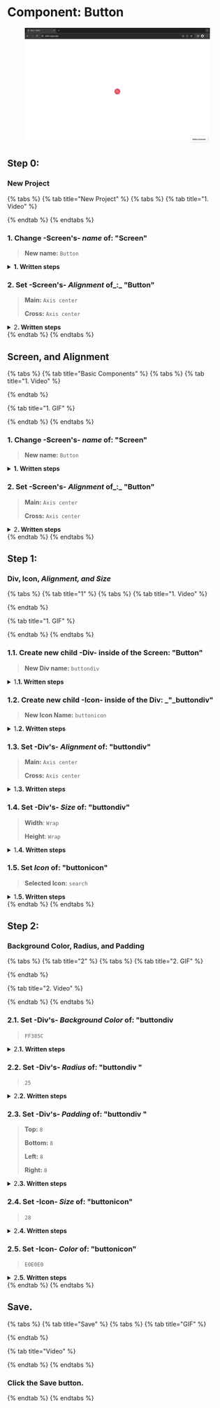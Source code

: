 # Component: Button

<figure><img src="../../.gitbook/assets/Airbnb_Button.png" alt=""><figcaption></figcaption></figure>

## Step 0:

### New Project

{% tabs %}
{% tab title="New Project" %}
{% tabs %}
{% tab title="1. Video" %}

{% endtab %}
{% endtabs %}



### **1.** Change -Screen's- _name_ of: "Screen"

> &#x20;**New name:** `Button`

<details>

<summary><strong>1. Written steps</strong></summary>

#### -Inside the Screen's _**Properties Panel**_-

#### **\[Click] the current name of the Screen and type the new one**:

* The name is located at the top of the panel, above of the _Style_ toggle.
* The new name should not contain any spaces or special characters.
* The name will be updated in the _Element Tree_ after you have \[clicked] away.

</details>

### 2. Set -Screen's- _Alignment_ of_:_ "Button"

> **Main:** `Axis center`
>
> **Cross:** `Axis center`

<details>

<summary>2<strong>. Written steps</strong></summary>

#### -Inside each of the Screens' _**Properties Panel**_-

#### **A. \[Click]** **the **_**Main** Axis center_ **button,** inside the Alignment section_:_

* In the Top-Down first row of buttons, choose the Left-to-right second one.
* The items are packed  to each other toward the center.

#### **B. \[Click]** **the **_**Cross** Axis center_ **button,** inside the Alignment section_:_

* In the Top-Down second row of buttons, choose the Left-to-right second one.
* The items are packed  to each other toward the center.

</details>
{% endtab %}
{% endtabs %}





## Screen, and Alignment

{% tabs %}
{% tab title="Basic Components" %}
{% tabs %}
{% tab title="1. Video" %}

{% endtab %}

{% tab title="1. GIF" %}

{% endtab %}
{% endtabs %}



### **1.** Change -Screen's- _name_ of: "Screen"

> &#x20;**New name:** `Button`

<details>

<summary><strong>1. Written steps</strong></summary>

#### -Inside the Screen's _**Properties Panel**_-

#### **\[Click] the current name of the Screen and type the new one**:

* The name is located at the top of the panel, above of the _Style_ toggle.
* The new name should not contain any spaces or special characters.
* The name will be updated in the _Element Tree_ after you have \[clicked] away.

</details>



### 2. Set -Screen's- _Alignment_ of_:_ "Button"

> **Main:** `Axis center`
>
> **Cross:** `Axis center`

<details>

<summary>2<strong>. Written steps</strong></summary>

#### -Inside each of the Screens' _**Properties Panel**_-

#### **A. \[Click]** **the **_**Main** Axis center_ **button,** inside the Alignment section_:_

* In the Top-Down first row of buttons, choose the Left-to-right second one.
* The items are packed  to each other toward the center.

#### **B. \[Click]** **the **_**Cross** Axis center_ **button,** inside the Alignment section_:_

* In the Top-Down second row of buttons, choose the Left-to-right second one.
* The items are packed  to each other toward the center.

</details>
{% endtab %}
{% endtabs %}



## Step 1:

### Div, Icon, _Alignment, and Size_

{% tabs %}
{% tab title="1" %}
{% tabs %}
{% tab title="1. Video" %}

{% endtab %}

{% tab title="1. GIF" %}

{% endtab %}
{% endtabs %}



### 1.1. Create new child -Div- inside of the Screen: "Button"

> **New Div name:** `buttondiv`

<details>

<summary>1<strong>.1. Written steps</strong></summary>

#### -Inside the _**Element Tree**_-

#### **A. \[Click]** **the **_**Div Icon**_**:**

* The button is located at the top of the panel, below the _Screens._
* The _Icon_ will turn blue, and your pointer will change.

#### **B. Drag your pointer and click "Home":**

* The new element will appear as a child of the _Screen_.
* The _Div_ will be created with the default name "Layer #".

#### -Inside the **Properties Panel**-

#### **C. \[Click] the current name of the **_**Div**_** and \[type] the new one**:

* The new name should be lowercase, without any spaces or special characters.
* The name will be updated in the _Element Tree_ after you have \[clicked] away.

</details>



### **1.2.** Create new child -Icon- inside of the Div: _"_buttondiv"

> **New Icon Name:** `buttonicon`

<details>

<summary>1<strong>.2. Written steps</strong></summary>

#### -Inside the _**Element Tree**_-

#### **A. \[Click]** **the **_**Icon Icon**_**:**

* The button is located at the top of the panel, below the _Screens._
* The _Icon_ will turn blue, and your pointer will change.

#### **B. Drag your pointer and click "**searchmenudiv5**":**

* The new element will appear as a child of the _Screen_.
* The _Icon_ will be created with the default name "Icon #".

#### -Inside the Icon's _**Properties Panel**_-

#### **C. \[Click] the current name of the **_**Icon**_** and \[type] the new one**:

* The new name should be lowercase, without any spaces or special characters.
* The name will be updated in the _Element Tree_ after you have \[clicked] away.

</details>



### 1.3. Set -Div's- _Alignment_ of: "buttondiv"

> **Main:** `Axis center`
>
> **Cross:** `Axis center`

<details>

<summary>1<strong>.3. Written steps</strong></summary>

#### -Inside the Div's _**Properties Panel**_-

#### **A. \[Click]** **the **_**Main** Axis center_ **button,** inside the Alignment section_:_

* In the Top-Down first row of buttons, choose the Left-to-right second one.
* The items are packed  to each other toward the center.

#### **B. \[Click]** **the **_**Cross** Axis center_ **button,** inside the Alignment section_:_

* In the Top-Down second row of buttons, choose the Left-to-right second one.
* The items are packed  to each other toward the center.

</details>



### **1.4.** Set -Div's- _Size_ of: "buttondiv"

> **Width**_:_ `Wrap`
>
> **Height**: `Wrap`

<details>

<summary>1<strong>.4. Written steps</strong></summary>

#### -Inside the Div's _**Properties Panel**_-

#### **A. \[Click]** **the **_**Wrap**_** button,** inside the Height section_:_

* The vertical size of the Div will become its child's maximum combined size.
* You cannot use _Wrap size_ in the case there is a child element in _Fill size_.

#### **B. \[Click]** **the **_**Wrap**_** button,** inside the Height section_:_

* The vertical size of the Div will become its child's maximum combined size.
* You cannot use _Wrap size_ in the case there is a child element in _Fill size_.

</details>



### 1.5. Set _Icon_ of: "buttonicon"

> **Selected Icon:** `search`

<details>

<summary>1<strong>.5. Written steps</strong></summary>

#### -Inside the Icon's _**Properties Panel**_-

#### \[Click] the _Icon_ container and \[click] the _Icon_:

* You can use the _Icon_ name to find it through the SearchBar.
* You can also find it through each Material category's dropdown.

</details>
{% endtab %}
{% endtabs %}





## Step 2:

### Background Color, Radius, and Padding

{% tabs %}
{% tab title="2" %}
{% tabs %}
{% tab title="2. GIF" %}

{% endtab %}

{% tab title="2. Video" %}

{% endtab %}
{% endtabs %}



### 2.1. Set -Div's- _Background Color_ of: "buttondiv&#x20;

> `FF385C`

<details>

<summary>2<strong>.1. Written steps</strong></summary>

#### -Inside the Div's _**Properties Panel**_-

#### **A. \[Click]** **the **_**Background**_** toggle and \[click] **_**Fill**:_

* Fill allows you to select either a material color or a gradient as background.

**B. \[Click] **_**Background color**_** and** **\[Type]** **the desired color**_:_

* You can type a 6 characters HEX code without the initial #.

</details>



### 2.2. Set -Div's- _Radius_ of: "buttondiv "

> `25`

<details>

<summary>2<strong>.2. Written steps</strong></summary>

#### -Inside the Div's _**Properties Panel**_-

#### \[Click] the _Radius_ container, and **\[type]** **the new value**_:_

* The _Radius_ applies to all four sides of a _Div._
* You can also change the size value using the _up and down arrows._
* The default _Unit_ is in _Pixels._

</details>



### 2.3. Set -Div's- _Padding_ of: "buttondiv "

> **Top:** `8`
>
> **Bottom:** `8`
>
> **Left:** `8`
>
> **Right:** `8`

<details>

<summary>2<strong>.3. Written steps</strong></summary>

#### -Inside the Div's _**Properties Panel**_-

#### **A.** \[Click] the _Padding Top_ container and **\[type]** **the new value**_:_

* You can also change the size value using the _up and down arrows._
* The default _Unit_ is in _Pixels_, you do not need to change it.

#### **B.** \[Click] the _Padding Bottom_ container and **\[type]** **the new value**_:_

* You can also change the size value using the _up and down arrows._
* The default _Unit_ is in _Pixels_, you do not need to change it.

#### **C.** \[Click] the _Padding Left_ container and **\[type]** **the new value**_:_

* You can also change the size value using the _up and down arrows._
* The default _Unit_ is in _Pixels_, you do not need to change it.

#### **D.** \[Click] the _Padding Right_ container and **\[type]** **the new value**_:_

* You can also change the size value using the _up and down arrows._
* The default _Unit_ is in _Pixels_, you do not need to change it.

</details>



### 2.4. Set -Icon- _Size_ of: "buttonicon"

> `28`

<details>

<summary>2<strong>.4. Written steps</strong></summary>

#### -Inside the Icon's _**Properties Panel**_-

#### \[Click] the _Icon Size_ container and **\[type]** **the new value**_:_

* You can also change the size value using the _up and down arrows._

</details>



### 2.5. Set -Icon- _Color_ of: "buttonicon"

> `E0E0E0`

<details>

<summary>2<strong>.5. Written steps</strong></summary>

#### -Inside the Icon's _**Properties Panel**_-

#### **\[Click] **_**Icon Color**_** and** **\[Type]** **the color**_:_

* You can type a 6 characters HEX code without the initial #.
* You can select either a material color or a gradient.

</details>
{% endtab %}
{% endtabs %}



## Save.

{% tabs %}
{% tab title="Save" %}
{% tabs %}
{% tab title="GIF" %}

{% endtab %}

{% tab title="Video" %}

{% endtab %}
{% endtabs %}



### Click the Save button.
{% endtab %}
{% endtabs %}
